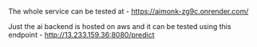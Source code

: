 The whole service can be tested at - https://aimonk-zg9c.onrender.com/

Just the ai backend is hosted on aws and it can be tested using this endpoint -
http://13.233.159.36:8080/predict
